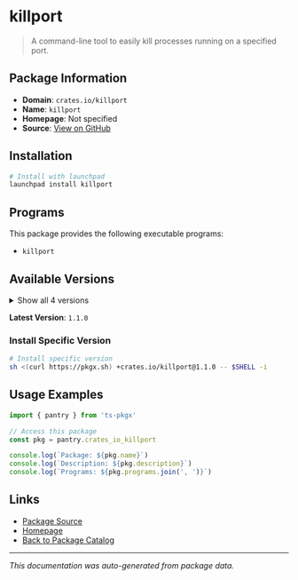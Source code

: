 # killport

> A command-line tool to easily kill processes running on a specified port.

## Package Information

- **Domain**: `crates.io/killport`
- **Name**: `killport`
- **Homepage**: Not specified
- **Source**: [View on GitHub](https://github.com/pkgxdev/pantry/tree/main/projects/crates.io/killport/package.yml)

## Installation

```bash
# Install with launchpad
launchpad install killport
```

## Programs

This package provides the following executable programs:

- `killport`

## Available Versions

<details>
<summary>Show all 4 versions</summary>

- `1.1.0`, `1.0.0`, `0.9.2`, `0.9.1`

</details>

**Latest Version**: `1.1.0`

### Install Specific Version

```bash
# Install specific version
sh <(curl https://pkgx.sh) +crates.io/killport@1.1.0 -- $SHELL -i
```

## Usage Examples

```typescript
import { pantry } from 'ts-pkgx'

// Access this package
const pkg = pantry.crates_io_killport

console.log(`Package: ${pkg.name}`)
console.log(`Description: ${pkg.description}`)
console.log(`Programs: ${pkg.programs.join(', ')}`)
```

## Links

- [Package Source](https://github.com/pkgxdev/pantry/tree/main/projects/crates.io/killport/package.yml)
- [Homepage](#)
- [Back to Package Catalog](../package-catalog.md)

---

*This documentation was auto-generated from package data.*

